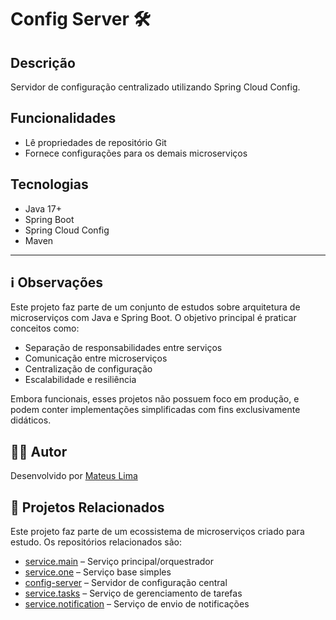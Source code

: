 # Config Server 🛠️

## Descrição
Servidor de configuração centralizado utilizando Spring Cloud Config.

## Funcionalidades
- Lê propriedades de repositório Git
- Fornece configurações para os demais microserviços

## Tecnologias
- Java 17+
- Spring Boot
- Spring Cloud Config
- Maven
---

## ℹ️ Observações
Este projeto faz parte de um conjunto de estudos sobre arquitetura de microserviços com Java e Spring Boot. O objetivo principal é praticar conceitos como:
- Separação de responsabilidades entre serviços
- Comunicação entre microserviços
- Centralização de configuração
- Escalabilidade e resiliência

Embora funcionais, esses projetos não possuem foco em produção, e podem conter implementações simplificadas com fins exclusivamente didáticos.

## 👨‍💻 Autor
Desenvolvido por [Mateus Lima](https://github.com/Mateus-R-De-Lima)

## 🔗 Projetos Relacionados

Este projeto faz parte de um ecossistema de microserviços criado para estudo. Os repositórios relacionados são:

- [service.main](https://github.com/Mateus-R-De-Lima/service.main) – Serviço principal/orquestrador
- [service.one](https://github.com/Mateus-R-De-Lima/service.one) – Serviço base simples
- [config-server](https://github.com/Mateus-R-De-Lima/config-server) – Servidor de configuração central
- [service.tasks](https://github.com/Mateus-R-De-Lima/service.tasks) – Serviço de gerenciamento de tarefas
- [service.notification](https://github.com/Mateus-R-De-Lima/service.notification) – Serviço de envio de notificações
